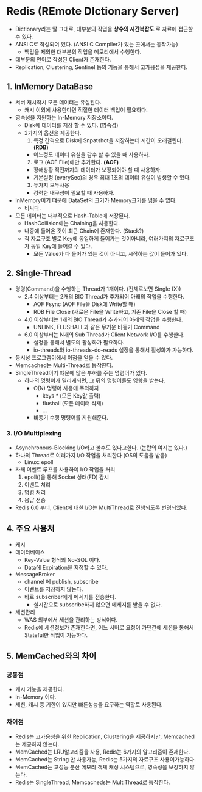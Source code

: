 # Redis (REmote DIctionary Server)
- Dictionary라는 말 그대로, 대부분의 작업을 **상수의 시간복잡도** 로 자료에 접근할 수 있다.
- ANSI C로 작성되어 있다. (ANSI C Compiler가 있는 곳에서는 동작가능)
  - 백업을 제외한 대부분의 작업을 메모리에서 수행한다.
- 대부분의 언어로 작성된 Client가 존재한다.
- Replication, Clustering, Sentinel 등의 기능을 통해서 고가용성을 제공한다.

## 1. InMemory DataBase
- 서버 재시작시 모든 데이터는 유실된다.
  - 캐시 이외에 사용한다면 적절한 데이터 백업이 필요하다.
- 영속성을 지원하는 In-Memory 저장소이다.
  - Disk에 데이터를 저장 할 수 있다. (영속성)
  - 2가지의 옵션을 제공한다.
    1. 특정 간격으로 Disk에 Snpatshot을 저장하는데 시간이 오래걸린다. **(RDB)**
      - 어느정도 데이터 유실을 감수 할 수 있을 때 사용하자.
    2. 로그 (AOF File)에만 추가한다. **(AOF)**
      - 장애상황 직전까지의 데이터가 보장되어야 할 때 사용하자.
      - 기본설정 (everySec)의 경우 최대 1초의 데이터 유실이 발생할 수 있다.
    3. 두가지 모두사용
      - 강력한 내구성이 필요할 때 사용하자.
- InMemory이기 떄문에 DataSet의 크기가 Memory크기를 넘을 수 없다.
  - 비싸다.
- 모든 데이터는 내부적으로 Hash-Table에 저장된다.
  - HashCollision에는 Chaining을 사용한다.
  - 나중에 들어온 것이 최근 Chain에 존재한다. (Stack?)
  - 각 자료구조 별로 Key에 동일하게 들어가는 것이아니라, 여러가지의 자료구조가 동일 Key에 들어갈 수 있다.
    - 모든 Value가 다 들어가 있는 것이 아니고, 시작하는 값이 들어가 있다.


## 2. Single-Thread
- 명령(Command)을 수행하는 Thread가 1개이다. (전체로보면 Single (X))
  - 2.4 이상부터는 2개의 BIO Thread가 추가되어 아래의 작업을 수행한다.
    - AOF Fsync (AOF File을 Disk에 Write할 때)
    - RDB File Close (새로운 File을 Write하고, 기존 File을 Close 할 때)
  - 4.0 이상부터는 1개의 BIO Thread가 추가되어 아래의 작업을 수행한다.
    - UNLINK, FLUSHALL과 같은 무거운 비동기 Command
  - 6.0 이상부터는 N개의 Sub Thread가 Client Network I/O를 수행한다.
    - 설정을 통해서 별도의 활성화가 필요하다.
    -  io-threads와 io-threads-do-reads 설정을 통해서 활성화가 가능하다.
- 동시성 프로그램이에서 이점을 얻을 수 있다.
- Memcached는 Multi-Thread로 동작한다.
- SingleThread이기 떄문에 많은 부하를 주는 명령어가 있다.
  - 하나의 명령어가 밀리게되면, 그 뒤의 명령어들도 영향을 받는다.
    - O(N) 명령어 사용에 주의하자
      - keys * (모든 Key값 출력)
      - flushall (모든 데이터 삭제)
      - ...
    - 비동기 수행 명령어를 지원해준다.


### 3. I/O Multiplexing
- Asynchronous-Blocking I/O라고 볼수도 있다고한다. (논란의 여지는 있다.)
- 하나의 Thread로 여러가지 I/O 작업을 처리한다 (OS의 도움을 받음)
  - Linux: epoll
- 자체 이벤트 루프를 사용하여 I/O 작업을 처리
  1. epoll()을 통해 Socket 상태(FD) 감시
  2. 이벤트 처리
  3. 명령 처리
  4. 응답 전송
- Redis 6.0 부터, Client에 대한 I/O는 MultiThread로 진행되도록 변경되었다.

## 4. 주요 사용처
- 캐시
- 데이터베이스
  - Key-Value 형식의 No-SQL 이다.
  - Data에 Expiration을 지정할 수 있다.
- MessageBroker
  - channel 에 publish, subscribe
  - 이벤트를 저장하지 않는다. 
  - 바로 subscriber에게 메세지를 전송한다.
    - 실시간으로 subscribe하지 않으면 메세지를 받을 수 없다.
- 세션관리
  - WAS 외부에서 세션을 관리하는 방식이다.
  - Redis에 세션정보가 존재한다면, 어느 서버로 요청이 가던간에 세션을 통해서 Stateful한 작업이 가능하다.

## 5. MemCached와의 차이

### 공통점
- 캐시 기능을 제공한다.
- In-Memory 이다.
- 세션, 캐시 등 기한이 있지만 빠른성능을 요구하는 역할로 사용된다.

### 차이점
- Redis는 고가용성을 위한 Replication, Clustering을  제공하지만, Memcached는 제공하지 않는다.
- MemCached는 LRU알고리즘을 사용, Redis는 6가지의 알고리즘이 존재한다.
- MemCached는 String 만 사용가능, Redis는 5가지의 자료구조 사용이가능하다.
- MemCached는 고성능 분산 메모리 객체 캐싱 시스템으로, 영속성을 보장하지 않는다.
- Redis는 SingleThread, Memcacheds는 MultiThread로 동작한다.
